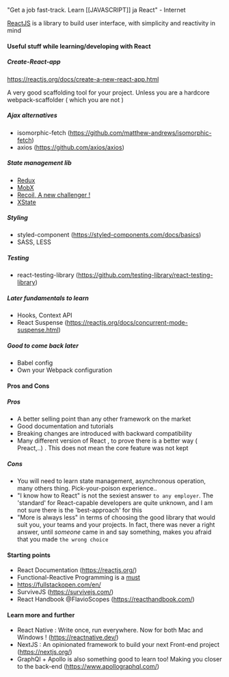 "Get a job fast-track. Learn [[JAVASCRIPT]] ja React" - Internet

[ReactJS](https://reactjs.org/) is a library to build user interface, with simplicity and reactivity in mind

#### Useful stuff while learning/developing with React

##### Create-React-app
https://reactjs.org/docs/create-a-new-react-app.html

A very good scaffolding tool for your project. Unless you are a hardcore webpack-scaffolder ( which you are not )

##### Ajax alternatives
- isomorphic-fetch (https://github.com/matthew-andrews/isomorphic-fetch)
- axios (https://github.com/axios/axios)

##### State management lib

- [Redux](https://redux.js.org/)
- [MobX](https://mobx.js.org/README.html)
- [Recoil, A new challenger ! ](https://recoiljs.org/)
- [XState](https://xstate.js.org)

##### Styling
- styled-component (https://styled-components.com/docs/basics)
- SASS, LESS

##### Testing
- react-testing-library (https://github.com/testing-library/react-testing-library)

##### Later fundamentals to learn
- Hooks, Context API
- React Suspense (https://reactjs.org/docs/concurrent-mode-suspense.html)

##### Good to come back later
- Babel config
- Own your Webpack configuration

#### Pros and Cons

##### Pros
- A better selling point than any other framework on the market
- Good documentation and tutorials
- Breaking changes are introduced with backward compatibility
- Many different version of React , to prove there is a better way ( Preact,..) . This does not mean the core feature was not kept

##### Cons
- You will need to learn state management, asynchronous operation, many others thing. Pick-your-poison experience..
- "I know how to React" is not the sexiest answer `to any employer`. The 'standard' for React-capable developers are quite unknown, and I am not sure there is the 'best-approach' for this
- "More is always less" in terms of choosing the good library that would suit you, your teams and your projects. In fact, there was never a right answer, until *someone* came in and say something, makes you afraid that you made `the wrong choice`

#### Starting points
- React Documentation (https://reactjs.org/)
- Functional-Reactive Programming is a [must](https://github.com/5c0r/live-then-learn/blob/master/Thoughts/[[JAVASCRIPT]]_FRP.md)
- https://fullstackopen.com/en/
- SurviveJS (https://survivejs.com/)
- React Handbook @FlavioScopes (https://reacthandbook.com/)


#### Learn more and further
- React Native : Write once, run everywhere. Now for both Mac and Windows ! (https://reactnative.dev/)
- NextJS : An opinionated framework to build your next Front-end project (https://nextjs.org/)
- GraphQl + Apollo is also something good to learn too! Making you closer to the back-end (https://www.apollographql.com/)